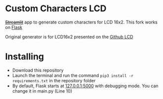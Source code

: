 # Custom Characters LCD
~~[Streamlit](https://github.com/streamlit/streamlit)~~ app to generate custom characters for LCD 16x2. This fork works on [Flask](https://github.com/pallets/flask)

Original generator is for LCD16x2 presented on the [Github LCD](https://github.com/the-raspberry-pi-guy/lcd?tab=readme-ov-file#custom-characters)

# Installing
- Download this repository
- Launch the terminal and run the command `pip3 install -r requirements.txt` in the repository folder
- By default, Flask starts at [127.0.0.1:5000](http://127.0.0.1:5000/) with debugging mode. You can change it in main.py (Line 10)
